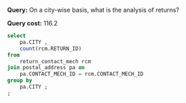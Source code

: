 **Query:** On a city-wise basis, what is the analysis of returns?

**Query cost:** 116.2

```sql
select
	pa.CITY ,
	count(rcm.RETURN_ID)
from
	return_contact_mech rcm
join postal_address pa on
	pa.CONTACT_MECH_ID = rcm.CONTACT_MECH_ID
group by
	pa.CITY ;
;
```

